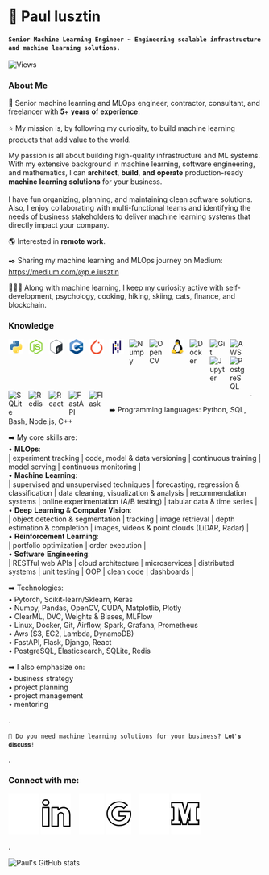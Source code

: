 # 🤖 Paul Iusztin

**`Senior Machine Learning Engineer ~ Engineering scalable infrastructure and machine learning solutions.`**
<br/>
<br/>
![Views](https://komarev.com/ghpvc/?username=IusztinPaul)

[//]: # (<div align="center">)

[//]: # (    <h2>Senior Machine Learning Engineer ~ Engineering scalable infrastructure and machine learning solutions.</h2>)

[//]: # (    <img src="https://komarev.com/ghpvc/?username=IusztinPaul"/>)

[//]: # (</div>)

### About Me

💼 Senior machine learning and MLOps engineer, contractor, consultant, and freelancer with 𝟓+ 𝐲𝐞𝐚𝐫𝐬 𝐨𝐟 𝐞𝐱𝐩𝐞𝐫𝐢𝐞𝐧𝐜𝐞.

⭐ My mission is, by following my curiosity, to build machine learning products that add value to the world.

My passion is all about building high-quality infrastructure and ML systems. With my extensive background in machine learning, software engineering, and mathematics, I can 𝐚𝐫𝐜𝐡𝐢𝐭𝐞𝐜𝐭, 𝐛𝐮𝐢𝐥𝐝, 𝐚𝐧𝐝 𝐨𝐩𝐞𝐫𝐚𝐭𝐞 production-ready 𝐦𝐚𝐜𝐡𝐢𝐧𝐞 𝐥𝐞𝐚𝐫𝐧𝐢𝐧𝐠 𝐬𝐨𝐥𝐮𝐭𝐢𝐨𝐧𝐬 for your business.
<br/><br/>
I have fun organizing, planning, and maintaining clean software solutions. Also, I enjoy collaborating with multi-functional teams and identifying the needs of business stakeholders to deliver machine learning systems that directly impact your company.
<br/>

🌎 Interested in 𝐫𝐞𝐦𝐨𝐭𝐞 𝐰𝐨𝐫𝐤.

✒️ Sharing my machine learning and MLOps journey on Medium: https://medium.com/@p.e.iusztin

🚴🏼‍♂️ Along with machine learning, I keep my curiosity active with self-development, psychology, cooking, hiking, skiing, cats, finance, and blockchain.

### Knowledge

<img align="left" alt="Python" width="30px" style="padding-right:10px;" src="https://github.com/devicons/devicon/blob/master/icons/python/python-original.svg" />
<img align="left" alt="JavaScript" width="30px" style="padding-right:10px;" src="https://github.com/devicons/devicon/blob/master/icons/nodejs/nodejs-original.svg" />
<img align="left" alt="Bash" width="30px" style="padding-right:10px;" src="https://github.com/devicons/devicon/blob/master/icons/bash/bash-original.svg" />
<img align="left" alt="C++" width="30px" style="padding-right:10px;" src="https://github.com/devicons/devicon/blob/master/icons/cplusplus/cplusplus-original.svg" />

<img align="left" alt="Pytorch" width="30px" style="padding-right:10px;" src="https://github.com/devicons/devicon/blob/master/icons/pytorch/pytorch-original.svg" />
<img align="left" alt="Pandas" width="30px" style="padding-right:10px;" src="https://github.com/devicons/devicon/blob/master/icons/pandas/pandas-original.svg" />
<img align="left" alt="Numpy" width="30px" style="padding-right:10px;" src="https://cdn.jsdelivr.net/gh/devicons/devicon/icons/numpy/numpy-original.svg" />
<img align="left" alt="OpenCV" width="30px" style="padding-right:10px;" src="https://cdn.jsdelivr.net/gh/devicons/devicon/icons/opencv/opencv-original.svg" />

<img align="left" alt="Linux" width="30px" style="padding-right:10px;" src="https://github.com/devicons/devicon/blob/master/icons/linux/linux-original.svg" />
<img align="left" alt="Docker" width="30px" style="padding-right:10px;" src="https://cdn.jsdelivr.net/gh/devicons/devicon/icons/docker/docker-original.svg" />
<img align="left" alt="Git" width="30px" style="padding-right:10px;" src="https://cdn.jsdelivr.net/gh/devicons/devicon/icons/git/git-original.svg" />
<img align="left" alt="AWS" width="30px" style="padding-right:10px;" src="https://cdn.jsdelivr.net/gh/devicons/devicon/icons/amazonwebservices/amazonwebservices-original.svg" />
<img align="left" alt="Jupyter" width="30px" style="padding-right:10px;" src="https://cdn.jsdelivr.net/gh/devicons/devicon/icons/jupyter/jupyter-original.svg" />

<img align="left" alt="PostgreSQL" width="30px" style="padding-right:10px;" src="https://cdn.jsdelivr.net/gh/devicons/devicon/icons/postgresql/postgresql-original.svg" />
<img align="left" alt="SQLite" width="30px" style="padding-right:10px;" src="https://cdn.jsdelivr.net/gh/devicons/devicon/icons/sqlite/sqlite-original.svg" />
<img align="left" alt="Redis" width="30px" style="padding-right:10px;" src="https://cdn.jsdelivr.net/gh/devicons/devicon/icons/redis/redis-original.svg" />

<img align="left" alt="React" width="30px" style="padding-right:10px;" src="https://cdn.jsdelivr.net/gh/devicons/devicon/icons/react/react-original.svg" />
<img align="left" alt="FastAPI" width="30px" style="padding-right:10px;" src="https://cdn.jsdelivr.net/gh/devicons/devicon/icons/fastapi/fastapi-original.svg" />
<img align="left" alt="Flask" width="30px" style="padding-right:10px;" src="https://cdn.jsdelivr.net/gh/devicons/devicon/icons/flask/flask-original.svg" />

<br/>
<br/>
<br/>
<br/>
<br/>

.

➡️ Programming languages:  Python, SQL, Bash, Node.js, C++

➡️ My core skills are: <br/>
• 𝐌𝐋𝐎𝐩𝐬: <br/>
| experiment tracking | code, model & data versioning | continuous training | model serving | continuous monitoring | <br/>
• 𝐌𝐚𝐜𝐡𝐢𝐧𝐞 𝐋𝐞𝐚𝐫𝐧𝐢𝐧𝐠: <br/>
| supervised and unsupervised techniques | forecasting, regression & classification | data cleaning, visualization & analysis  | recommendation systems | online experimentation (A/B testing) | tabular data & time series | <br/>
• 𝐃𝐞𝐞𝐩 𝐋𝐞𝐚𝐫𝐧𝐢𝐧𝐠 & 𝐂𝐨𝐦𝐩𝐮𝐭𝐞𝐫 𝐕𝐢𝐬𝐢𝐨𝐧: <br/>
| object detection & segmentation | tracking | image retrieval | depth estimation & completion | images, videos & point clouds (LiDAR, Radar) | <br/>
• 𝐑𝐞𝐢𝐧𝐟𝐨𝐫𝐜𝐞𝐦𝐞𝐧𝐭 𝐋𝐞𝐚𝐫𝐧𝐢𝐧𝐠: <br/>
| portfolio optimization | order execution | <br/>
• 𝐒𝐨𝐟𝐭𝐰𝐚𝐫𝐞 𝐄𝐧𝐠𝐢𝐧𝐞𝐞𝐫𝐢𝐧𝐠: <br/>
| RESTful web APIs | cloud architecture | microservices | distributed systems | unit testing | OOP | clean code | dashboards | <br/>

➡️ Technologies: <br/>
• Pytorch, Scikit-learn/Sklearn, Keras <br/>
• Numpy, Pandas, OpenCV, CUDA, Matplotlib, Plotly <br/>
• ClearML, DVC, Weights & Biases, MLFlow <br/>
• Linux, Docker, Git, Airflow, Spark, Grafana, Prometheus <br/>
• Aws (S3, EC2, Lambda, DynamoDB) <br/>
• FastAPI, Flask, Django, React <br/>
• PostgreSQL, Elasticsearch, SQLite, Redis <br/>

➡️  I also emphasize on: <br/>
• business strategy <br/>
• project planning <br/>
• project management <br/>
• mentoring <br/>

.

`💬 Do you need machine learning solutions for your business? 𝐋𝐞𝐭'𝐬 𝐝𝐢𝐬𝐜𝐮𝐬𝐬!`

.

### Connect with me:

[![linkedin](./images/linkedin.svg)](https://www.linkedin.com/in/pauliusztin#gh-dark-mode-only)
[![linkedin](./images/linkedin_light.svg)](https://www.linkedin.com/in/pauliusztin#gh-light-mode-only)
&nbsp;&nbsp;
[![gmail](./images/gmail.svg)](mailto:p.b.iusztin@gmail.com?subject=[FromGitHub]%20Consult%20:#gh-dark-mode-only)
[![gmail](./images/gmail_light.svg)](mailto:p.b.iusztin@gmail.com?subject=[FromGitHub]%20Consult%20:#gh-light-mode-only)
&nbsp;&nbsp;
[![medium](./images/medium.svg)](https://medium.com/@p.e.iusztin#gh-dark-mode-only)
[![medium](./images/medium_light.svg)](https://medium.com/@p.e.iusztin#gh-light-mode-only)

.


![Paul's GitHub stats](https://github-readme-stats.vercel.app/api?username=iusztinpaul&show_icons=true&theme=gruvbox)


